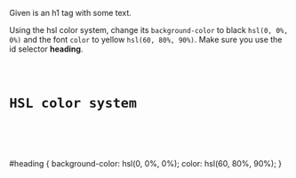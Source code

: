Given is an h1 tag with
some text.

Using the hsl color system, change
its `background-color` to black `hsl(0, 0%, 0%)`
and the font `color` to
yellow `hsl(60, 80%, 90%)`.
Make sure you use the id selector **heading**.

<codeblock language="css" type="exercise" testMode="fixedInput">
<code>
<panel language="html">
<h1 id="heading">HSL color system</h1>
</panel>
<panel language="css">
<!-- Write code below --> 
</panel>
</code>
<solution>
<!-- Write code below --> 
#heading {
  background-color: hsl(0, 0%, 0%);
  color: hsl(60, 80%, 90%);
}
</solution>
</codeblock>
